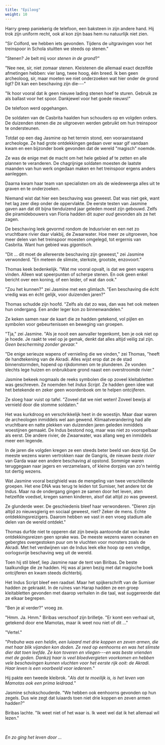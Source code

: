 ```yaml
---
title: "Epiloog"
weight: 10
---
```


Harry greep paniekerig de telefoon, een baksteen in zijn andere hand. Hij trok zijn uniform recht, ook al kon zijn baas hem nu natuurlijk niet zien.

"Sir Colford, we hebben iets gevonden. Tijdens de uitgravingen voor het treinspoor in Schola stuitten we steeds op stenen."

"Stenen? Je belt mij voor _stenen in de grond_?"

"Nee nee, sir, niet zomaar stenen. Kleistenen die allemaal exact dezelfde afmetingen hebben: vier lang, twee hoog, één breed. Ik ben geen archeoloog, sir, maar moeten we niet onderzoeken wat hier onder de grond ligt? Dit kan een beschaving zijn die---"

"Ik hoor vooral dat ik geen nieuwe lading stenen hoef te sturen. Gebruik ze als ballast voor het spoor. Dankjewel voor het goede nieuws!"

De telefoon werd opgehangen.

De soldaten van de Casbrita haalden hun schouders op en volgden orders. De duizenden stenen die ze uitgroeven werden gebruikt om hun treinspoor te ondersteunen.

Totdat op een dag Jasmine op het terrein stond, een vooraanstaand archeologe. Ze had grote ontdekkingen gedaan over waar gif vandaan kwam en een bijzonder boek gevonden dat de wereld "magisch" noemde. 

Ze was de enige met de macht om het hele gebied af te zetten en alle plannen te veranderen. De chagrijnige soldaten moesten de laatste maanden van hun werk ongedaan maken en het treinspoor ergens anders aanleggen.

Daarna kwam haar team van specialisten om als de wiedeweerga alles uit te graven en te onderzoeken.

Niemand wist dat hier een beschaving was geweest. Dat was niet gek, want het lag zeer diep onder de oppervlakte. De eerste testen van Jasmine gaven aan dat dit bijna tienduizend jaar geleden moest zijn gebouwd. Zelfs die piramidebouwers van Floria hadden dit _super oud_ gevonden als ze het zagen.

De beschaving leek gevormd rondom de Indusrivier en een net zo vruchtbare rivier daar vlakbij, de Zwaarwater. Hoe meer ze uitgroeven, hoe meer delen van het treinspoor moesten omgelegd, tot ergernis van Casbrita. Want hun gebied was _gigantisch_.

"Dit ... dit moet de allereerste beschaving zijn geweest," zei Jasmine verwonderd. "En meteen de slimste, sterkste, grootste, enzovoort."

Thomas keek bedenkelijk. "Wat me vooral opvalt, is dat we geen wapens vinden. Alleen wat speerpunten of scherpe stenen. En ook geen enkel bericht over een koning, of een leider, of wat dan ook."

"Zou het kunnen?" zei Jasmine met een glimlach. "Een beschaving die écht vredig was en écht gelijk, voor duizenden jaren?"

Thomas schudde zijn hoofd. "Zelfs als dat zo was, dan was het ook meteen hun ondergang. Een ander leger kon zo binnenwandelen."

Ze keken samen naar de kaart die ze hadden getekend, vol pijlen en symbolen voor gebeurtenissen en beweging van groepen. 

"Tja," zei Jasmine. "Als je nooit een aanvaller tegenkomt, ben je ook niet op je hoede. Je raakt te veel op je gemak, denkt dat alles altijd veilig zal zijn. _Geen bescherming zonder gevaar._"

"De enige serieuze wapens of vernieling die we vinden," zei Thomas, "heeft de handtekening van de Akradi. Alles wijst erop dat ze de stad binnenstormden, hopend op rijkdommen om te plunderen. Ze vonden slechts lege huizen en onbruikbare grond naast een overstroomde rivier."

Jasmine bekeek nogmaals de reeks symbolen die op zoveel kleitabletten was geschreven. Ze noemden het _Indus Script_. Ze hadden geen idee wat het betekende en zeker geen woordenboek om te helpen ontcijferen.

Ze sloeg haar vuist op tafel. "Zoveel dat we niet weten! Zoveel bewijs al vernield door die stomme soldaten."

Het was kurkdroog en verschrikkelijk heet in de woestijn. Maar daar waren de archeologen inmiddels wel aan gewend. Klimaatverandering had alle vruchtbare en natte plekken van duizenden jaren geleden inmiddels woestijnen gemaakt. De Indus bestond nog, maar was niet zo voorspelbaar als eerst. Die andere rivier, de Zwaarwater, was allang weg en inmiddels meer een legende.

In de jaren die volgden kregen ze een steeds beter beeld van deze tijd. De meeste wezens waren vertrokken naar de Gangris, de nieuwe _beste rivier_ van Garda waar een andere beschaving al opstond. Sommige waren teruggegaan naar jagers en verzamelaars, of kleine dorpjes van zo'n twintig tot dertig wezens.

Wat Jasmine vooral bezighield was de mengeling van twee verschillende groepen. Het ene DNA was terug te leiden tot Sumiser, het andere tot de Indus. Maar na de ondergang gingen ze samen door het leven, aten hetzelfde voedsel, kregen samen kinderen, alsof dat altijd zo was geweest.

Ze glunderde weer. De geschiedenis bleef haar verwonderen. "Dieren zijn altijd zo nieuwsgierig en sociaal geweest, niet? Zeker de mens. Echte ontdekkingsreizigers. Daarom hebben we vast in een vroeg stadium alle delen van de wereld ontdekt."

Thomas durfde niet te opperen dat zijn bewijs aantoonde dat van leuke ontdekkingsreizen geen sprake was. De meeste wezens waren oceanen en gebergtes overgestoken puur om te vluchten voor monsters zoals de Akradi. Met het verdwijnen van de Indus leek elke hoop op een vredige, oorlogsvrije beschaving weg uit de wereld.

Toen hij stil bleef, liep Jasmine naar de tent van Biribas. De beste taalkundige die ze hadden. Hij was al jaren bezig met dat magische boek ontcijferen en kwam steeds dichterbij.

Het Indus Script bleef een raadsel. Maar het spijkerschrift van de Sumiser hadden ze gekraakt. In de ruïnes van Harap hadden ze een groep kleitabletten gevonden met daarop verhalen in die taal, wat suggereerde dat ze elkaar begrepen.

"Ben je al verder?" vroeg ze.

"Hmm. Ja. Hmm." Biribas verschoof zijn brilletje. "Er komt een verhaal uit, getekend door ene Mamotas, maar ik weet nou niet of dit ..."

"Vertel."

"_Prebuha was een heldin, een luiaard met drie koppen en zeven armen, die met haar blik vijanden kon doden. Ze reed op eenhoorns en was het slimste dier dat toen leefde. Ze kon toveren en vliegen---en was beste vrienden met de goden. Dankzij haar is veel bloedvergieten voorkomen en hebben vele beschavingen kunnen vluchten voor het eerste rijk ooit: de Akradi. Haar leven is een voorbeeld voor iedereen._"

Hij pakte een tweede kleibrok. "_Als dat te moeilijk is, is het leven van Mamotas ook een prima leidraad._"

Jasmine schokschouderde. "We hebben ook eenhoorns gevonden op hun zegels. Dus wie zegt dat luiaards toen niet drie koppen en zeven armen hadden?"

Biribas lachte. "Ik weet niet of het waar is. Ik weet wel dat ik het allemaal wil lezen."

&nbsp;

_En zo ging het leven door ..._